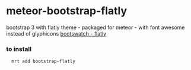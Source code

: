 # meteor-bootstrap-flatly
bootstrap 3 with flatly theme -  packaged for meteor - with font awesome instead of glyphicons
[bootswatch - flatly](http://bootswatch.com/flatly/)   
   
### to install
      mrt add bootstrap-flatly

